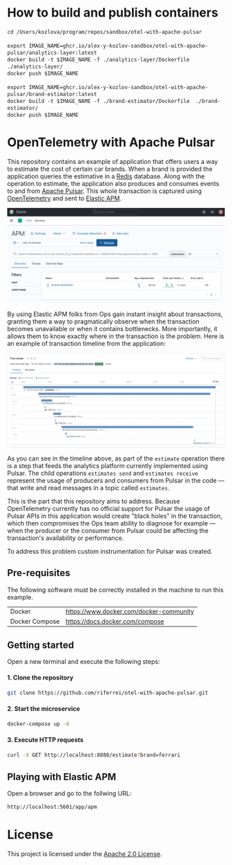# How to build and publish containers
```
cd /Users/kozlova/program/repos/sandbox/otel-with-apache-pulsar

export IMAGE_NAME=ghcr.io/alex-y-kozlov-sandbox/otel-with-apache-pulsar/analytics-layer:latest
docker build -t $IMAGE_NAME -f ./analytics-layer/Dockerfile ./analytics-layer/
docker push $IMAGE_NAME

export IMAGE_NAME=ghcr.io/alex-y-kozlov-sandbox/otel-with-apache-pulsar/brand-estimator:latest
docker build -t $IMAGE_NAME -f ./brand-estimator/Dockerfile  ./brand-estimator/
docker push $IMAGE_NAME
```

# OpenTelemetry with Apache Pulsar

This repository contains an example of application that offers users a way to estimate the cost of certain car brands. When a brand is provided the application queries the estimative in a [Redis](https://redis.io) database. Along with the operation to estimate, the application also produces and consumes events to and from [Apache Pulsar](https://pulsar.apache.org). This whole transaction is captured using [OpenTelemetry](https://opentelemetry.io) and sent to [Elastic APM](https://www.elastic.co/apm).

<img src="images/transaction-name.png" />

By using Elastic APM folks from Ops gain instant insight about transactions, granting them a way to pragmatically observe when the transaction becomes unavailable or when it contains bottlenecks. More importantly, it allows them to know exactly where in the transaction is the problem. Here is an example of transaction timeline from the application:

<img src="images/transaction-sample.png" />

As you can see in the timeline above, as part of the `estimate` operation there is a step that feeds the analytics platform currently implemented using Pulsar. The child operations `estimates send` and `estimates receive` represent the usage of producers and consumers from Pulsar in the code — that write and read messages in a topic called `estimates`.

This is the part that this repository aims to address. Because OpenTelemetry currently has no official support for Pulsar the usage of Pulsar APIs in this application would create "black holes" in the transaction, which then compromises the Ops team ability to diagnose for example — when the producer or the consumer from Pulsar could be affecting the transaction's availability or performance.

To address this problem custom instrumentation for Pulsar was created.

## Pre-requisites

The following software must be correctly installed in the machine to run this example.

<table>
  <tr border="1">
    <td>Docker</td>
    <td><a href="https://www.docker.com/docker-community">https://www.docker.com/docker-community</a></td>
  </tr>
  <tr border="1">
    <td>Docker Compose</td>
    <td><a href="https://docs.docker.com/compose">https://docs.docker.com/compose</a></td>
  </tr>
</table>

## Getting started

Open a new terminal and execute the following steps:

#### 1. Clone the repository

```bash
git clone https://github.com/riferrei/otel-with-apache-pulsar.git
```

#### 2. Start the microservice

```bash
docker-compose up -d
```

#### 3. Execute HTTP requests

```bash
curl -X GET http://localhost:8888/estimate?brand=ferrari
```

## Playing with Elastic APM

Open a browser and go to the follwing URL:

```bash
http://localhost:5601/app/apm
```

# License

This project is licensed under the [Apache 2.0 License](./LICENSE).